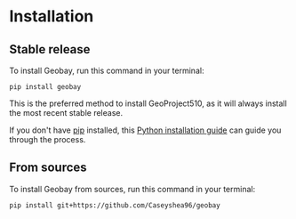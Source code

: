 # Installation

## Stable release

To install Geobay, run this command in your terminal:

```
pip install geobay
```

This is the preferred method to install GeoProject510, as it will always install the most recent stable release.

If you don't have [pip](https://pip.pypa.io) installed, this [Python installation guide](http://docs.python-guide.org/en/latest/starting/installation/) can guide you through the process.

## From sources

To install Geobay from sources, run this command in your terminal:

```
pip install git+https://github.com/Caseyshea96/geobay
```
